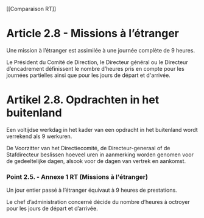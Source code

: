 [[Comparaison RT]]

# Article 2.8 - Missions à l’étranger

Une mission à l’étranger est assimilée à une journée complète de 9 heures. 

Le Président du Comité de Direction, le Directeur général ou le Directeur d’encadrement définissent le nombre d’heures pris en compte pour les journées partielles ainsi que pour les jours de départ et d'arrivée.

# Artikel 2.8. Opdrachten in het buitenland 
Een voltijdse werkdag in het kader van een opdracht in het buitenland wordt verrekend als 9 werkuren. 

De Voorzitter van het Directiecomité, de Directeur-generaal of de Stafdirecteur beslissen hoeveel uren in aanmerking worden genomen voor de gedeeltelijke dagen, alsook voor de dagen van vertrek en aankomst. 

### Point 2.5. - Annexe 1 RT (Missions à l'étranger)

Un jour entier passé à l’étranger équivaut à 9 heures de prestations. 

Le chef d’administration concerné décide du nombre d’heures à octroyer pour les jours de départ et d’arrivée. 

